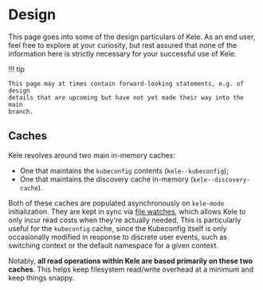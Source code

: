 # Design

This page goes into some of the design particulars of Kele. As an end user, feel
free to explore at your curiosity, but rest assured that none of the information
here is strictly necessary for your successful use of Kele.

!!! tip

    This page may at times contain forward-looking statements, e.g. of design
    details that are upcoming but have not yet made their way into the main
    branch.

## Caches

Kele revolves around two main in-memory caches:

- One that maintains the `kubeconfig` contents (`kele--kubeconfig`);
- One that maintains the discovery cache in-memory (`kele--discovery-cache`).

Both of these caches are populated asynchronously on `kele-mode`
initialization. They are kept in sync via [file watches], which allows Kele to
only incur read costs when they're actually needed. This is particularly useful
for the `kubeconfig` cache, since the Kubeconfig itself is only occasionally
modified in response to discrete user events, such as switching context or the
default namespace for a given context.

Notably, **all read operations within Kele are based primarily on these two
caches**. This helps keep filesystem read/write overhead at a minimum and keep
things snappy.

[file watches]: https://www.gnu.org/software/emacs/manual/html_node/elisp/File-Notifications.html
